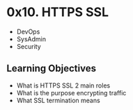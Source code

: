 # 0x10. HTTPS SSL
- DevOps
- SysAdmin
- Security

## Learning Objectives

- What is HTTPS SSL 2 main roles
- What is the purpose encrypting traffic
- What SSL termination means
